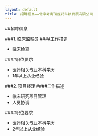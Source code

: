 ```yaml
---
layout: default
title: 招聘信息——北京考克瑞医药科技发展有限公司
---
```

##招聘信息

###1. 临床监察员
####工作描述
- 临床检查

####职位要求
- 医药相关专业本科学历
- 1年以上从业经验

###2. 项目经理
####工作描述
- 临床研究项目管理
- 人员协调

####职位要求
- 医药相关专业本科学历
- 2年以上从业经验